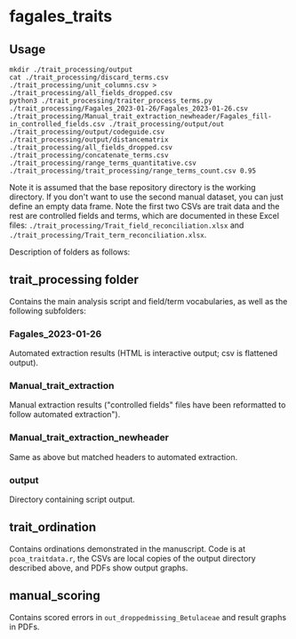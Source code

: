 # fagales_traits

## Usage
```
mkdir ./trait_processing/output
cat ./trait_processing/discard_terms.csv ./trait_processing/unit_columns.csv > ./trait_processing/all_fields_dropped.csv
python3 ./trait_processing/traiter_process_terms.py ./trait_processing/Fagales_2023-01-26/Fagales_2023-01-26.csv ./trait_processing/Manual_trait_extraction_newheader/Fagales_fill-in_controlled_fields.csv ./trait_processing/output/out ./trait_processing/output/codeguide.csv ./trait_processing/output/distancematrix ./trait_processing/all_fields_dropped.csv ./trait_processing/concatenate_terms.csv ./trait_processing/range_terms_quantitative.csv ./trait_processing/trait_processing/range_terms_count.csv 0.95
```

Note it is assumed that the base repository directory is the working directory. If you don't want to use the second manual dataset, you can just define an empty data frame. Note the first two CSVs are trait data and the rest are controlled fields and terms, which are documented in these Excel files: `./trait_processing/Trait_field_reconciliation.xlsx` and `./trait_processing/Trait_term_reconciliation.xlsx`. 


Description of folders as follows:

## trait_processing folder
Contains the main analysis script and field/term vocabularies, as well as the following subfolders:

### Fagales_2023-01-26
Automated extraction results (HTML is interactive output; csv is flattened output).

### Manual_trait_extraction
Manual extraction results ("controlled fields" files have been reformatted to follow automated extraction").

### Manual_trait_extraction_newheader
Same as above but matched headers to automated extraction.

### output
Directory containing script output.

## trait_ordination
Contains ordinations demonstrated in the manuscript. Code is at `pcoa_traitdata.r`, the CSVs are local copies of the output directory described above, and PDFs show output graphs.

## manual_scoring
Contains scored errors in `out_droppedmissing_Betulaceae` and result graphs in PDFs.



